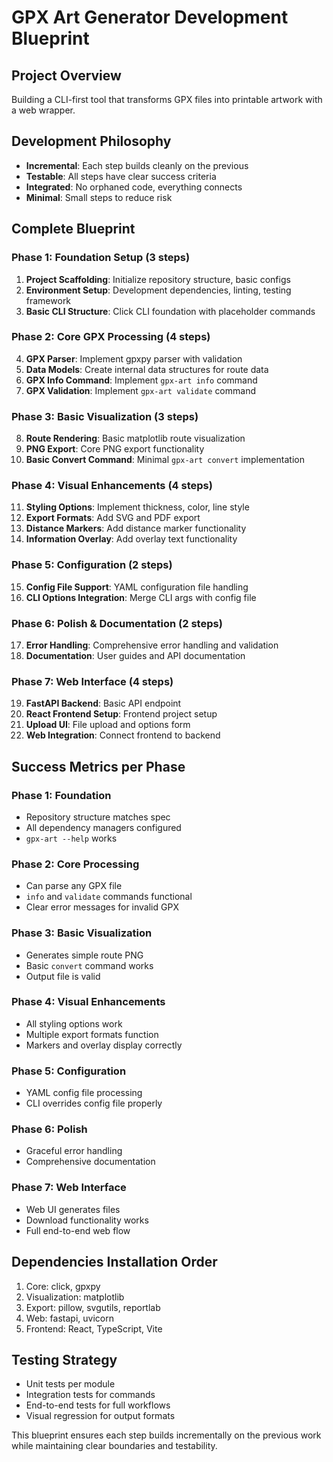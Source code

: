 # GPX Art Generator Development Blueprint

## Project Overview
Building a CLI-first tool that transforms GPX files into printable artwork with a web wrapper.

## Development Philosophy
- **Incremental**: Each step builds cleanly on the previous
- **Testable**: All steps have clear success criteria
- **Integrated**: No orphaned code, everything connects
- **Minimal**: Small steps to reduce risk

## Complete Blueprint

### Phase 1: Foundation Setup (3 steps)
1. **Project Scaffolding**: Initialize repository structure, basic configs
2. **Environment Setup**: Development dependencies, linting, testing framework
3. **Basic CLI Structure**: Click CLI foundation with placeholder commands

### Phase 2: Core GPX Processing (4 steps)
4. **GPX Parser**: Implement gpxpy parser with validation
5. **Data Models**: Create internal data structures for route data
6. **GPX Info Command**: Implement `gpx-art info` command
7. **GPX Validation**: Implement `gpx-art validate` command

### Phase 3: Basic Visualization (3 steps)
8. **Route Rendering**: Basic matplotlib route visualization
9. **PNG Export**: Core PNG export functionality
10. **Basic Convert Command**: Minimal `gpx-art convert` implementation

### Phase 4: Visual Enhancements (4 steps)
11. **Styling Options**: Implement thickness, color, line style
12. **Export Formats**: Add SVG and PDF export
13. **Distance Markers**: Add distance marker functionality
14. **Information Overlay**: Add overlay text functionality

### Phase 5: Configuration (2 steps)
15. **Config File Support**: YAML configuration file handling
16. **CLI Options Integration**: Merge CLI args with config file

### Phase 6: Polish & Documentation (2 steps)
17. **Error Handling**: Comprehensive error handling and validation
18. **Documentation**: User guides and API documentation

### Phase 7: Web Interface (4 steps)
19. **FastAPI Backend**: Basic API endpoint
20. **React Frontend Setup**: Frontend project setup
21. **Upload UI**: File upload and options form
22. **Web Integration**: Connect frontend to backend

## Success Metrics per Phase

### Phase 1: Foundation
- Repository structure matches spec
- All dependency managers configured
- `gpx-art --help` works

### Phase 2: Core Processing
- Can parse any GPX file
- `info` and `validate` commands functional
- Clear error messages for invalid GPX

### Phase 3: Basic Visualization
- Generates simple route PNG
- Basic `convert` command works
- Output file is valid

### Phase 4: Visual Enhancements
- All styling options work
- Multiple export formats function
- Markers and overlay display correctly

### Phase 5: Configuration
- YAML config file processing
- CLI overrides config file properly

### Phase 6: Polish
- Graceful error handling
- Comprehensive documentation

### Phase 7: Web Interface
- Web UI generates files
- Download functionality works
- Full end-to-end web flow

## Dependencies Installation Order
1. Core: click, gpxpy
2. Visualization: matplotlib
3. Export: pillow, svgutils, reportlab
4. Web: fastapi, uvicorn
5. Frontend: React, TypeScript, Vite

## Testing Strategy
- Unit tests per module
- Integration tests for commands
- End-to-end tests for full workflows
- Visual regression for output formats

This blueprint ensures each step builds incrementally on the previous work while maintaining clear boundaries and testability.